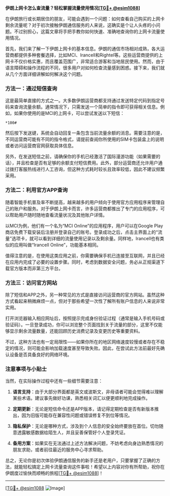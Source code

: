 **伊朗上网卡怎么查流量？轻松掌握流量使用情况[[TG💪+ @esim1088](https://t.me/s/esim1088)]**

在伊朗旅行或长期居住的朋友，可能会遇到一个问题：如何查看自己购买的上网卡剩余流量呢？对于初次接触伊朗通信服务的人来说，这确实是个让人头疼的小问题。不过别担心，这篇文章将手把手教你如何快速、准确地查询你的上网卡流量使用情况。

首先，我们来了解一下伊朗上网卡的基本信息。伊朗的通信市场相对成熟，各大运营商都提供多种套餐选择，比如MCI、Irancell和Rightel等。这些运营商提供的上网卡不仅价格实惠，而且覆盖范围广，非常适合游客和当地居民使用。然而，由于语言障碍和操作流程的不同，很多用户对如何检查流量感到困惑。接下来，我们就从几个方面详细讲解如何解决这个问题。

### 方法一：通过短信查询

这是最简单直接的方式之一。大多数伊朗运营商都支持通过发送特定代码到指定号码来查询流量余额。通常情况下，只需发送一个简单的指令即可获得相关信息。例如，如果你使用的是MCI的上网卡，可以尝试发送以下短信：

```
*100#
```

然后按下发送键，系统会自动回复一条包含当前流量余额的消息。需要注意的是，不同运营商可能有不同的指令格式，请提前查阅你所使用的SIM卡包装盒上的说明或者访问运营商官网获取具体信息。

另外，在发送短信之前，请确保你的手机已经激活了国际漫游功能（如果需要的话），并且检查是否有足够的余额支付短信费用。此外，部分运营商还允许用户通过拨打客服热线进行人工咨询，但这种方式耗时较长且效率较低，因此不建议频繁采用。

### 方法二：利用官方APP查询

随着智能手机普及率不断提高，越来越多的用户倾向于使用官方应用程序来管理自己的账户和服务。对于伊朗上网卡而言，许多运营商都推出了专门的应用程序，可以帮助用户随时随地查看流量状况及其他账户详情。

以MCI为例，他们有一个名为“MCI Online”的应用程序，用户可以在Google Play商店免费下载安装后注册并登录自己的账号。登录成功之后，点击主界面上的“流量”选项卡，就可以看到详细的流量使用记录以及剩余量。同样地，Irancell也有类似的应用叫做“Irancell Online”，功能基本相同。

值得注意的是，在使用这类应用之前，你需要确保手机已连接至互联网，并且已经在应用内完成了必要的设置步骤。同时，考虑到数据安全问题，务必从正规渠道下载官方版本而非第三方平台。

### 方法三：访问官方网站

除了短信和APP之外，另一种常见的方式是直接访问运营商的官方网站。虽然这种方式看起来稍微麻烦一点，但对于那些希望一次性了解所有账户信息的人来说非常实用。

打开浏览器输入相应网址后，按照提示完成身份验证过程（通常是输入手机号码或验证码）。一旦登录成功，你可以浏览整个页面找到关于流量的部分，这里不仅能够显示剩余流量数量，还能回顾历史消费记录及变更历史等重要资料。

不过，这种方法也有一定局限性——如果你所在的地区网络速度较慢或者存在不稳定的情况，则可能会影响加载速度甚至导致失败。因此，在尝试此方法前最好先确认设备是否具备良好的网络环境。

### 注意事项与小贴士

当然，在实际操作过程中还有一些细节需要注意：

1. **语言支持**：由于大部分界面都是英文或波斯文，非母语者可能会觉得难以理解某些术语。建议事先做好功课，熟悉相关词汇以便更顺利地完成操作。
   
2. **定期更新**：无论是短信命令还是APP版本，请记得定期检查是否有新版本推出，因为旧版可能存在兼容性问题或错误修复不到位等情况。

3. **隐私保护**：无论是哪种方式，涉及到个人信息的安全始终要放在首位。切勿随意透露敏感数据给陌生人，并且妥善保管好个人登录凭证。

4. **备用方案**：如果实在无法通过上述方法解决问题，不妨考虑向身边熟悉情况的朋友求助，或者前往最近的服务中心寻求帮助。

总之，无论你是初次体验伊朗通信服务的新手还是老用户，只要掌握了正确的方法，就能轻松搞定上网卡流量查询这件事啦！希望以上内容对你有所帮助，祝你在伊朗度过愉快而顺畅的旅程[[TG💪+ @esim1088](https://t.me/s/esim1088)]！

---

[[TG💪+ @esim1088](https://t.me/s/esim1088) ![Image](https://i.postimg.cc/4NQfJmqS/Snipaste-2025-05-13-00-14-12.png)]